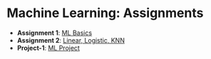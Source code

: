 # Machine Learning: Assignments

- **Assignment 1**: [ML Basics](ML-0.md)
- **Assignment 2**: [Linear, Logistic, KNN](ML-1.md)
- **Project-1**: [ML Project](ML-Project.md)
